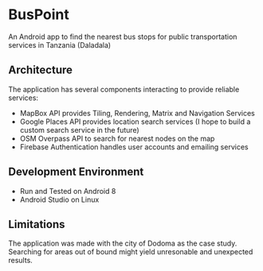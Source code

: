 # BusPoint
An Android app to find the nearest bus stops for public transportation services in Tanzania (Daladala)

## Architecture
The application has several components interacting to provide reliable services:
- MapBox API provides Tiling, Rendering, Matrix and Navigation Services
- Google Places API provides location search services (I hope to build a custom search service in the future)
- OSM Overpass API to search for nearest nodes on the map
- Firebase Authentication handles user accounts and emailing services

## Development Environment
- Run and Tested on Android 8
- Android Studio on Linux

## Limitations
The application was made with the city of Dodoma as the case study. Searching for areas out of bound might yield unresonable and unexpected results.
